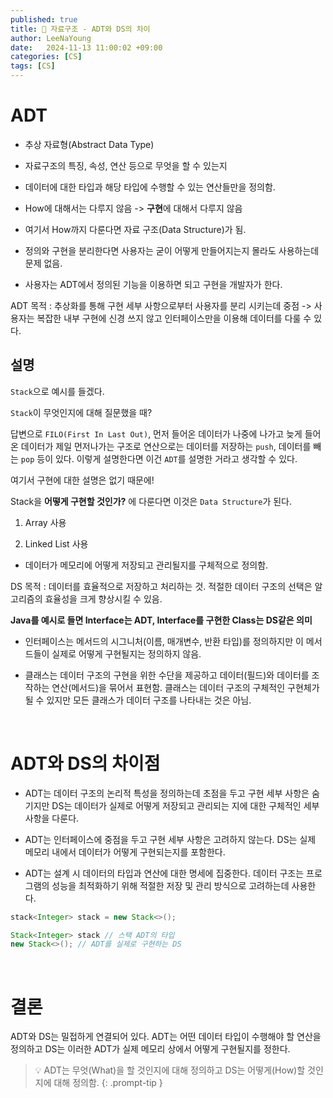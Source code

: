 ```yaml
---
published: true
title: 💚 자료구조 - ADT와 DS의 차이
author: LeeNaYoung
date:   2024-11-13 11:00:02 +09:00
categories: [CS]
tags: [CS]
---
```


# ADT

- 추상 자료형(Abstract Data Type)

- 자료구조의 특징, 속성, 연산 등으로 무엇을 할 수 있는지

- 데이터에 대한 타입과 해당 타입에 수행할 수 있는 연산들만을 정의함.

- How에 대해서는 다루지 않음 -> **구현**에 대해서 다루지 않음

- 여기서 How까지 다룬다면 자료 구조(Data Structure)가 됨.

- 정의와 구현을 분리한다면 사용자는 굳이 어떻게 만들어지는지 몰라도 사용하는데 문제 없음.

- 사용자는 ADT에서 정의된 기능을 이용하면 되고 구현을 개발자가 한다.

ADT 목적 : 추상화를 통해 구현 세부 사항으로부터 사용자를 분리 시키는데 중점 -> 사용자는 복잡한 내부 구현에 신경 쓰지 않고 인터페이스만을 이용해 데이터를 다룰 수 있다.

## 설명

`Stack`으로 예시를 들겠다. 

`Stack`이 무엇인지에 대해 질문했을 때? 

답변으로 `FILO(First In Last Out)`, 먼저 들어온 데이터가 나중에 나가고 늦게 들어온 데이터가 제일 먼저나가는 구조로 연산으로는 데이터를 저장하는 `push`, 데이터를 빼는 `pop` 등이 있다. 이렇게 설명한다면 이건 `ADT`를 설명한 거라고 생각할 수 있다.

여기서 구현에 대한 설명은 없기 때문에!

Stack을 **어떻게 구현할 것인가?** 에 다룬다면 이것은 `Data Structure`가 된다.

1. Array 사용 

2. Linked List 사용

- 데이터가 메모리에 어떻게 저장되고 관리될지를 구체적으로 정의함.

DS 목적 : 데이터를 효율적으로 저장하고 처리하는 것. 적절한 데이터 구조의 선택은 알고리즘의 효율성을 크게 향상시킬 수 있음.

**Java를 예시로 들면 Interface는 ADT, Interface를 구현한 Class는 DS같은 의미**

- 인터페이스는 메서드의 시그니처(이름, 매개변수, 반환 타입)를 정의하지만 이 메서드들이 실제로 어떻게 구현될지는 정의하지 않음. 

- 클래스는 데이터 구조의 구현을 위한 수단을 제공하고 데이터(필드)와 데이터를 조작하는 연산(메서드)을 묶어서 표현함. 클래스는 데이터 구조의 구체적인 구현체가 될 수 있지만 모든 클래스가 데이터 구조를 나타내는 것은 아님.

<br>

# ADT와 DS의 차이점

- ADT는 데이터 구조의 논리적 특성을 정의하는데 초점을 두고 구현 세부 사항은 숨기지만 DS는 데이터가 실제로 어떻게 저장되고 관리되는 지에 대한 구체적인 세부 사항을 다룬다.

- ADT는 인터페이스에 중점을 두고 구현 세부 사항은 고려하지 않는다. DS는 실제 메모리 내에서 데이터가 어떻게 구현되는지를 포함한다.

- ADT는 설계 시 데이터의 타입과 연산에 대한 명세에 집중한다. 데이터 구조는 프로그램의 성능을 최적화하기 위해 적절한 저장 및 관리 방식으로 고려하는데 사용한다.

```java
stack<Integer> stack = new Stack<>();

Stack<Integer> stack // 스택 ADT의 타입
new Stack<>(); // ADT를 실제로 구현하는 DS
```

<br>

# 결론

ADT와 DS는 밀접하게 연결되어 있다. ADT는 어떤 데이터 타입이 수행해야 할 연산을 정의하고 DS는 이러한 ADT가 실제 메모리 상에서 어떻게 구현될지를 정한다. 


> 💡 ADT는 무엇(What)을 할 것인지에 대해 정의하고 DS는 어떻게(How)할 것인지에 대해 정의함.
{: .prompt-tip }